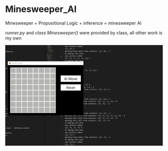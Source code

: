 # Minesweeper_AI
Minesweeper + Propositional Logic + inference = minesweeper AI

_runner.py_ and _class Minesweeper()_ were provided by class, all other work is my own

![Demo gif of Minesweeper game](https://raw.githubusercontent.com/jakob-manning/Minesweeper_AI/master/msDemo.gif)

